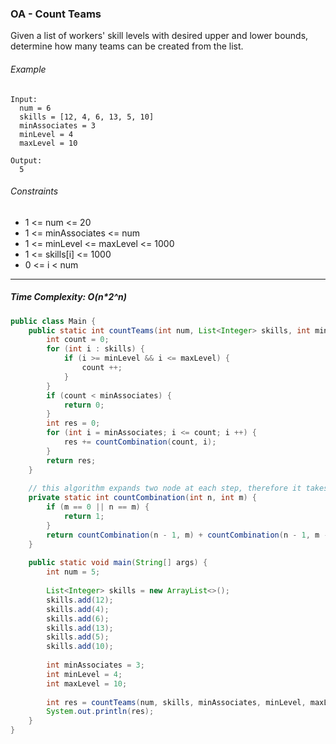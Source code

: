 ### OA - Count Teams

Given a list of workers' skill levels with desired upper and lower bounds, determine how many teams can be created from the list.

###### Example
```
Input:
  num = 6
  skills = [12, 4, 6, 13, 5, 10]
  minAssociates = 3
  minLevel = 4
  maxLevel = 10
  
Output:
  5
```

###### Constraints
- 1 <= num <= 20
- 1 <= minAssociates <= num
- 1 <= minLevel <= maxLevel <= 1000
- 1 <= skills[i] <= 1000
- 0 <= i < num

***

##### Time Complexity: O(n*2^n)

```java
public class Main {
    public static int countTeams(int num, List<Integer> skills, int minAssociates, int minLevel, int maxLevel) {
        int count = 0;
        for (int i : skills) {
            if (i >= minLevel && i <= maxLevel) {
                count ++;
            }
        }
        if (count < minAssociates) {
            return 0;
        }
        int res = 0;
        for (int i = minAssociates; i <= count; i ++) {
            res += countCombination(count, i);
        }
        return res;
    }
    
    // this algorithm expands two node at each step, therefore it takes O(2^n) time
    private static int countCombination(int n, int m) {
        if (m == 0 || n == m) {
            return 1;
        }
        return countCombination(n - 1, m) + countCombination(n - 1, m - 1);
    }
    
    public static void main(String[] args) {
        int num = 5;
        
        List<Integer> skills = new ArrayList<>();
        skills.add(12);
        skills.add(4);
        skills.add(6);
        skills.add(13);
        skills.add(5);
        skills.add(10);
        
        int minAssociates = 3;
        int minLevel = 4;
        int maxLevel = 10;
        
        int res = countTeams(num, skills, minAssociates, minLevel, maxLevel);
        System.out.println(res);
    }
}
```
